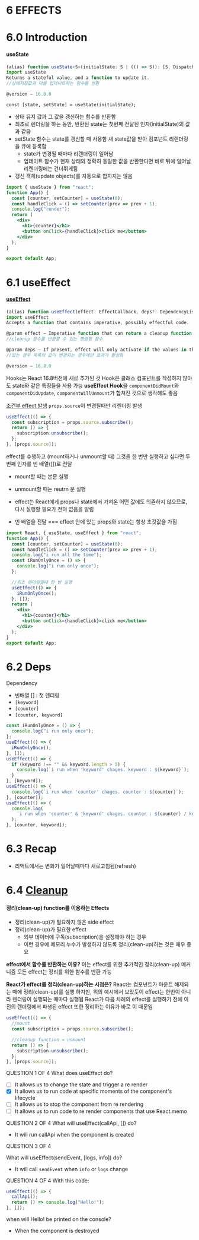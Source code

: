 # 6 EFFECTS

# 6.0 Introduction

#### useState

```ts
(alias) function useState<S>(initialState: S | (() => S)): [S, Dispatch<SetStateAction<S>>] (+1 overload)
import useState
Returns a stateful value, and a function to update it.
//상태저장값과 이를 업데이트하는 함수를 반환

@version — 16.8.0
```

`const [state, setState] = useState(initialState);`

- 상태 유지 값과 그 값을 갱신하는 함수를 반환함
- 최초로 렌더링을 하는 동안, 반환된 state는 첫번째 전달된 인자(initialState)의 값과 같음
- setState 함수는 state를 갱신할 때 사용함
  새 state값을 받아 컴포넌트 리렌더링을 큐에 등록함
  - state가 변경될 때마다 리렌더링이 일어남
  - 업데이트 함수가 현재 상태와 정확히 동일한 값을 반환한다면 바로 뒤에 일어날 리렌더링에는 건너뛰게됨
- 갱신 객체(update objects)를 자동으로 합치지는 않음

```jsx
import { useState } from "react";
function App() {
  const [counter, setCounter] = useState(0);
  const handleClick = () => setCounter(prev => prev + 1);
  console.log("render");
  return (
    <div>
      <h1>{counter}</h1>
      <button onClick={handleClick}>click me</button>
    </div>
  );
}

export default App;
```

# 6.1 useEffect

#### [useEffect](https://ko.reactjs.org/docs/hooks-effect.html)

```ts
(alias) function useEffect(effect: EffectCallback, deps?: DependencyList): void
import useEffect
Accepts a function that contains imperative, possibly effectful code.

@param effect — Imperative function that can return a cleanup function
//cleanup 함수를 반환할 수 있는 명령형 함수

@param deps — If present, effect will only activate if the values in the list change.
//있는 경우 목록의 값이 변경되는 경우에만 효과가 활성화

@version — 16.8.0
```

Hooks는 React 16.8버전에 새로 추가된 것
Hook은 클래스 컴포넌트를 작성하지 않아도 state와 같은 특징들을 사용 가능
**useEffect Hook**을 `componentDidMount`와 `componentDidUpdate`, `componentWillUnmount`가 합쳐진 것으로 생각해도 좋음

[조건부 effect 발생](https://ko.reactjs.org/docs/hooks-reference.html#conditionally-firing-an-effect)
`props.source`이 변경될때만 리렌더링 발생

```jsx
useEffect(() => {
  const subscription = props.source.subscribe();
  return () => {
    subscription.unsubscribe();
  };
}, [props.source]);
```

effect를 수행하고 (mount하거나 unmount할 때) 그것을 한 번만 실행하고 싶다면 두 번째 인자를 빈 배열([])로 전달

- mount할 때는 본문 실행
- unmount할 때는 reutrn 문 실행

- effect는 React에게 props나 state에서 가져온 어떤 값에도 의존하지 않으므로, 다시 실행할 필요가 전혀 없음을 알림
- 빈 배열을 전달 === effect 안에 있는 props와 state는 항상 초깃값을 가짐

```jsx
import React, { useState, useEffect } from "react";
function App() {
  const [counter, setCounter] = useState(0);
  const handleClick = () => setCounter(prev => prev + 1);
  console.log("i run all the time");
  const iRunOnlyOnce = () => {
    console.log("i run only once");
  };

  //최초 렌더링일때 한 번 실행
  useEffect(() => {
    iRunOnlyOnce();
  }, []);
  return (
    <div>
      <h1>{counter}</h1>
      <button onClick={handleClick}>click me</button>
    </div>
  );
}
export default App;
```

# 6.2 Deps

Dependency

- 빈배열 [] : 첫 렌더링
- `[keyword]`
- `[counter]`
- `[counter, keyword]`

```jsx
const iRunOnlyOnce = () => {
  console.log("i run only once");
};
useEffect(() => {
  iRunOnlyOnce();
}, []);
useEffect(() => {
  if (keyword !== "" && keyword.length > 5) {
    console.log(`i run when 'keyword' chages. keyword : ${keyword}`);
  }
}, [keyword]);
useEffect(() => {
  console.log(`i run when 'counter' chages. counter : ${counter}`);
}, [counter]);
useEffect(() => {
  console.log(
    `i run when 'counter' & 'keyword' chages. counter : ${counter} / keyword: ${keyword}`
  );
}, [counter, keyword]);
```

# 6.3 Recap

- 리액트에서는 변화가 일어날때마다 새로고침됨(refresh)

# 6.4 [Cleanup](https://ko.reactjs.org/docs/hooks-effect.html#effects-with-cleanup)

#### 정리(clean-up) function를 이용하는 Effects

- 정리(clean-up)가 필요하지 않은 side effect
- 정리(clean-up)가 필요한 effect
  - 외부 데이터에 구독(subscription)을 설정해야 하는 경우
  - 이런 경우에 메모리 누수가 발생하지 않도록 정리(clean-up)하는 것은 매우 중요

**effect에서 함수를 반환하는 이유?**
이는 effect를 위한 추가적인 정리(clean-up) 메커니즘
모든 effect는 정리를 위한 함수를 반환 가능

**React가 effect를 정리(clean-up)하는 시점은?**
React는 컴포넌트가 마운트 해제되는 때에 정리(clean-up)를 실행
하지만, 위의 예시에서 보았듯이 effect는 한번이 아니라 렌더링이 실행되는 때마다 실행됨
React가 다음 차례의 effect를 실행하기 전에 이전의 렌더링에서 파생된 effect 또한 정리하는 이유가 바로 이 때문임

```jsx
useEffect(() => {
  //mount
  const subscription = props.source.subscribe();

  //cleanup function = unmount
  return () => {
    subscription.unsubscribe();
  };
}, [props.source]);
```

QUESTION 1 OF 4
What does useEffect do?

- [ ] It allows us to change the state and trigger a re render
- [x] It allows us to run code at specific moments of the component's lifecycle
- [ ] It allows us to stop the component from re rendering
- [ ] It allows us to run code to re render components that use React.memo

QUESTION 2 OF 4
What will useEffect(callApi, []) do?

- It will run callApi when the component is created

QUESTION 3 OF 4

What will useEffect(sendEvent, [logs, info]) do?

- It will call `sendEvent` when `info` or `logs` change

QUESTION 4 OF 4
With this code:

```jsx
useEffect(() => {
  callApi();
  return () => console.log("Hello!");
}, []);
```

when will Hello! be printed on the console?

- When the component is destroyed
